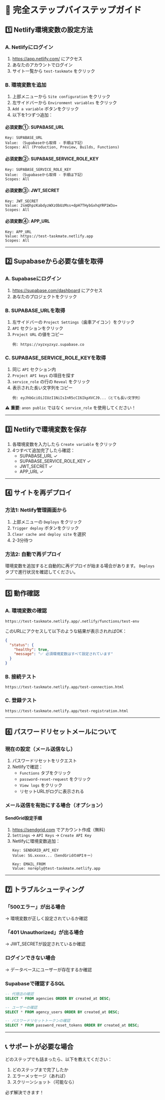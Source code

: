 # 📖 完全ステップバイステップガイド

## 1️⃣ Netlify環境変数の設定方法

### A. Netlifyにログイン
1. https://app.netlify.com/ にアクセス
2. あなたのアカウントでログイン
3. サイト一覧から `test-taskmate` をクリック

### B. 環境変数を追加
1. 上部メニューから `Site configuration` をクリック
2. 左サイドバーから `Environment variables` をクリック
3. `Add a variable` ボタンをクリック
4. 以下を1つずつ追加：

#### 必須変数①: SUPABASE_URL
```
Key: SUPABASE_URL
Value: （Supabaseから取得 - 手順は下記）
Scopes: All (Production, Preview, Builds, Functions)
```

#### 必須変数②: SUPABASE_SERVICE_ROLE_KEY
```
Key: SUPABASE_SERVICE_ROLE_KEY
Value: （Supabaseから取得 - 手順は下記）
Scopes: All
```

#### 必須変数③: JWT_SECRET
```
Key: JWT_SECRET
Value: 2smQhpzKabdyzWXzObUzMss+dpH7THybGxhqYRP1W3o=
Scopes: All
```

#### 必須変数④: APP_URL
```
Key: APP_URL
Value: https://test-taskmate.netlify.app
Scopes: All
```

---

## 2️⃣ Supabaseから必要な値を取得

### A. Supabaseにログイン
1. https://supabase.com/dashboard にアクセス
2. あなたのプロジェクトをクリック

### B. SUPABASE_URLを取得
1. 左サイドバーの `Project Settings`（歯車アイコン）をクリック
2. `API` セクションをクリック
3. `Project URL` の値をコピー
   ```
   例: https://xyzxyzxyz.supabase.co
   ```

### C. SUPABASE_SERVICE_ROLE_KEYを取得
1. 同じ `API` セクション内
2. `Project API keys` の項目を探す
3. `service_role` の行の `Reveal` をクリック
4. 表示された長い文字列をコピー
   ```
   例: eyJhbGciOiJIUzI1NiIsInR5cCI6IkpXVCJ9...（とても長い文字列）
   ```

⚠️ **重要**: `anon public` ではなく `service_role` を使用してください！

---

## 3️⃣ Netlifyで環境変数を保存

1. 各環境変数を入力したら `Create variable` をクリック
2. 4つすべて追加完了したら確認：
   - SUPABASE_URL ✓
   - SUPABASE_SERVICE_ROLE_KEY ✓
   - JWT_SECRET ✓
   - APP_URL ✓

---

## 4️⃣ サイトを再デプロイ

### 方法1: Netlify管理画面から
1. 上部メニューの `Deploys` をクリック
2. `Trigger deploy` ボタンをクリック
3. `Clear cache and deploy site` を選択
4. 2-3分待つ

### 方法2: 自動で再デプロイ
環境変数を追加すると自動的に再デプロイが始まる場合があります。
`Deploys` タブで進行状況を確認してください。

---

## 5️⃣ 動作確認

### A. 環境変数の確認
```
https://test-taskmate.netlify.app/.netlify/functions/test-env
```

このURLにアクセスして以下のような結果が表示されればOK：
```json
{
  "status": {
    "healthy": true,
    "message": "✅ 必須環境変数はすべて設定されています"
  }
}
```

### B. 接続テスト
```
https://test-taskmate.netlify.app/test-connection.html
```

### C. 登録テスト
```
https://test-taskmate.netlify.app/test-registration.html
```

---

## 6️⃣ パスワードリセットメールについて

### 現在の設定（メール送信なし）
1. パスワードリセットをリクエスト
2. Netlifyで確認：
   - `Functions` タブをクリック
   - `password-reset-request` をクリック
   - `View logs` をクリック
   - リセットURLがログに表示される

### メール送信を有効にする場合（オプション）

#### SendGrid設定手順
1. https://sendgrid.com でアカウント作成（無料）
2. `Settings` → `API Keys` → `Create API Key`
3. Netlifyに環境変数追加：
   ```
   Key: SENDGRID_API_KEY
   Value: SG.xxxxx...（SendGridのAPIキー）

   Key: EMAIL_FROM
   Value: noreply@test-taskmate.netlify.app
   ```

---

## 7️⃣ トラブルシューティング

### 「500エラー」が出る場合
→ 環境変数が正しく設定されているか確認

### 「401 Unauthorized」が出る場合
→ JWT_SECRETが設定されているか確認

### ログインできない場合
→ データベースにユーザーが存在するか確認

### Supabaseで確認するSQL
```sql
-- 代理店の確認
SELECT * FROM agencies ORDER BY created_at DESC;

-- ユーザーの確認
SELECT * FROM agency_users ORDER BY created_at DESC;

-- パスワードリセットトークンの確認
SELECT * FROM password_reset_tokens ORDER BY created_at DESC;
```

---

## 📞 サポートが必要な場合

どのステップでも詰まったら、以下を教えてください：
1. どのステップまで完了したか
2. エラーメッセージ（あれば）
3. スクリーンショット（可能なら）

必ず解決できます！